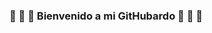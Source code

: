### 🏁 🏁 🏁  Bienvenido a mi GitHubardo 🏁 🏁 🏁 

<!--
**JorgeSanchezF/JorgeSanchezF** is a ✨ _special_ ✨ repository because its `README.md` (this file) appears on your GitHub profile.
![logo](https://github.com/JorgeSanchezF/JorgeSanchezF/blob/main/%C3%ADndice.jpg)
Here are some ideas to get you started:

- 🔭 I’m currently working on ...
- 🌱 I’m currently learning ...
- 👯 I’m looking to collaborate on ...
- 🤔 I’m looking for help with ...
- 💬 Ask me about ...
- 📫 How to reach me: ...
- 😄 Pronouns: ...
- ⚡ Fun fact: ...
-->
